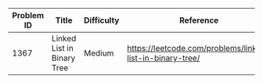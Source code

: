 | Problem ID | Title | Difficulty | Reference
| --- | --- | --- | ---
| 1367 | Linked List in Binary Tree | Medium | https://leetcode.com/problems/linked-list-in-binary-tree/
